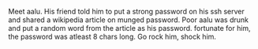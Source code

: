 Meet aalu.
His friend told him to put a strong password on his ssh server and shared a wikipedia article on munged password.
Poor aalu was drunk and put a random word from the article as his password. fortunate for him, the password was atleast 8 chars long.
Go rock him, shock him.
